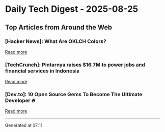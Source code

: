 # Daily Tech Digest - 2025-08-25

## Top Articles from Around the Web

### [Hacker News]: What Are OKLCH Colors?
[Read more](https://jakub.kr/components/oklch-colors)

### [TechCrunch]: Pintarnya raises $16.7M to power jobs and financial services in Indonesia
[Read more](https://techcrunch.com/2025/08/24/pintarnya-raises-16-7m-to-power-jobs-and-financial-services-in-indonesia/)

### [Dev.to]: 10 Open Source Gems To Become The Ultimate Developer 🔥
[Read more](https://dev.to/anthonymax/10-open-source-gems-to-become-the-ultimate-developer-dkk)


---
Generated at 07:11
